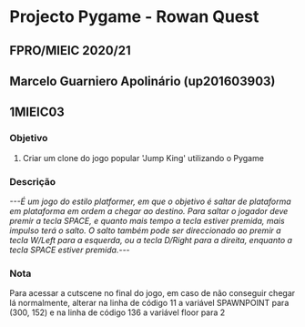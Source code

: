# Projecto Pygame - Rowan Quest
## FPRO/MIEIC 2020/21
## Marcelo Guarniero Apolinário (up201603903)
## 1MIEIC03

### Objetivo

1. Criar um clone do jogo popular 'Jump King' utilizando o Pygame

### Descrição

*---É um jogo do estilo platformer, em que o objetivo é saltar de plataforma em plataforma em ordem a chegar ao destino.
Para saltar o jogador deve premir a tecla SPACE, e quanto mais tempo a tecla estiver premida, mais impulso terá o salto.
O salto também pode ser direccionado ao premir a tecla W/Left para a esquerda, ou a tecla D/Right para a direita, enquanto a tecla SPACE estiver premida.---*


### Nota
Para acessar a cutscene no final do jogo, em caso de não conseguir chegar lá normalmente, alterar na linha de código 11 a variável SPAWNPOINT para (300, 152) e na linha de código 136 a variável floor para 2
